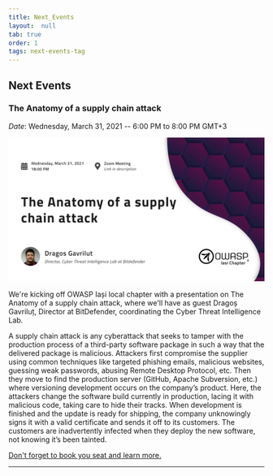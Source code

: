 ```yaml
---
title: Next_Events
layout:  null
tab: true
order: 1
tags: next-events-tag
---
```


## Next Events

### The Anatomy of a supply chain attack

*Date*: Wednesday, March 31, 2021 -- 6:00 PM to 8:00 PM GMT+3

![The Anatomy of a supply chain attack](/assets/images/the-anatomy-of-a-supply-chain-attack.jpg)

We're kicking off OWASP Iași local chapter with a presentation on The Anatomy of a supply chain attack, where we'll have as guest Dragoș Gavriluț, Director at BitDefender, coordinating the Cyber Threat Intelligence Lab.

A supply chain attack is any cyberattack that seeks to tamper with the production process of a third-party software package in such a way that the delivered package is malicious. Attackers first compromise the supplier using common techniques like targeted phishing emails, malicious websites, guessing weak passwords, abusing Remote Desktop Protocol, etc. Then they move to find the production server (GitHub, Apache Subversion, etc.) where versioning development occurs on the company’s product. Here, the attackers change the software build currently in production, lacing it with malicious code, taking care to hide their tracks. When development is finished and the update is ready for shipping, the company unknowingly signs it with a valid certificate and sends it off to its customers. The customers are inadvertently infected when they deploy the new software, not knowing it’s been tainted.

[Don't forget to book you seat and learn more.][event-url]

---

[event-url]: https://www.meetup.com/OWASP-Iasi-Meetup-Group/events/277175795